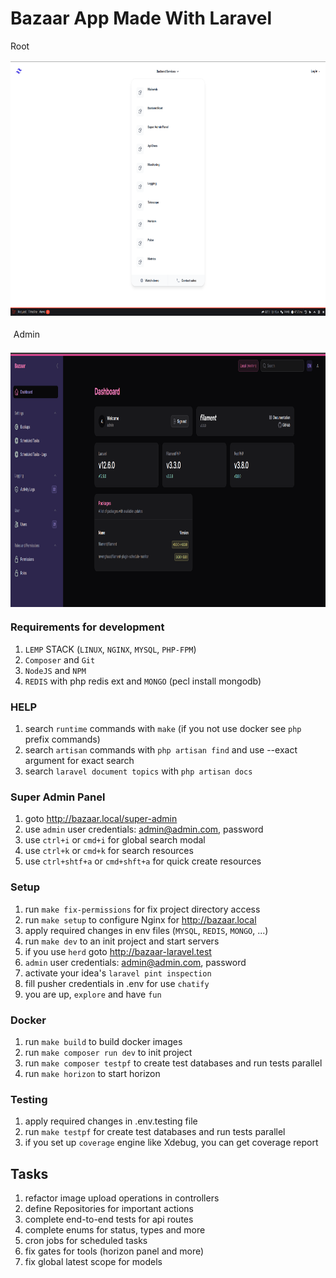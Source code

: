 # Bazaar App Made With Laravel
<div style="display:flex;flex-direction: column;gap: 1rem;">
    <div>Root</div>
    <img style="margin: auto;" src="public/images/backend-services.png" width="810" height="407" alt="backend-services">
    <div style="margin: 0.3rem;">Admin</div>
    <img style="margin: auto;" src="public/images/filament.png" width="810" height="407" alt="filament">
</div>

### Requirements for development
1. `LEMP` STACK (`LINUX`, `NGINX`, `MYSQL`, `PHP-FPM`)
2. `Composer` and `Git`
3. `NodeJS` and `NPM`
4. `REDIS` with php redis ext and `MONGO` (pecl install mongodb)

### HELP
1. search `runtime` commands with `make` (if you not use docker see `php` prefix commands)
2. search `artisan` commands with `php artisan find` and use --exact argument for exact search
3. search `laravel document topics` with `php artisan docs`


### Super Admin Panel
1. goto http://bazaar.local/super-admin
2. use `admin` user credentials: admin@admin.com, password
3. use `ctrl+i` or `cmd+i` for global search modal
4. use `ctrl+k` or `cmd+k` for search resources
5. use `ctrl+shtf+a` or `cmd+shft+a` for quick create resources

### Setup
1. run `make fix-permissions` for fix project directory access
2. run `make setup` to configure Nginx for http://bazaar.local
3. apply required changes in env files (`MYSQL`, `REDIS`, `MONGO`, ...)
4. run `make dev` to an init project and start servers
5. if you use `herd` goto http://bazaar-laravel.test
6. `admin` user credentials: admin@admin.com, password
7. activate your idea's `laravel pint inspection`
8. fill pusher credentials in .env for use `chatify`
9. you are up, `explore` and have `fun`

### Docker
1. run `make build` to build docker images
2. run `make composer run dev` to init project
3. run `make composer testpf` to create test databases and run tests parallel
4. run `make horizon` to start horizon

### Testing
1. apply required changes in .env.testing file
2. run `make testpf` for create test databases and run tests parallel
3. if you set up `coverage` engine like Xdebug, you can get coverage report

## Tasks
1. refactor image upload operations in controllers
2. define Repositories for important actions
3. complete end-to-end tests for api routes
4. complete enums for status, types and more
5. cron jobs for scheduled tasks
6. fix gates for tools (horizon panel and more)
7. fix global latest scope for models
